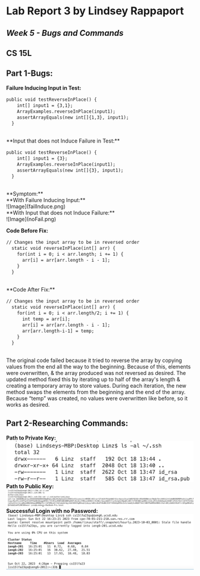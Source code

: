 # Lab Report 3 by Lindsey Rappaport
## *Week 5 - Bugs and Commands*
## CS 15L

## **Part 1-Bugs:** <br/>
**Failure Inducing Input in Test:** <br/>

```
public void testReverseInPlace() {
    int[] input1 = {3,1};
    ArrayExamples.reverseInPlace(input1);
    assertArrayEquals(new int[]{1,3}, input1);
  }
```

<br/>
**Input that does not Induce Failure in Test:** <br/>

```
public void testReverseInPlace() {
    int[] input1 = {3};
    ArrayExamples.reverseInPlace(input1);
    assertArrayEquals(new int[]{3}, input1);
  }
```

<br/>
**Symptom:** <br/>
**With Failure Inducing Input:** <br/>
![Image](failInduce.png) <br/>
**With Input that does not Induce Failure:** <br/>
![Image](noFail.png) <br/>

**Code Before Fix:** <br/>

```
// Changes the input array to be in reversed order
  static void reverseInPlace(int[] arr) {
    for(int i = 0; i < arr.length; i += 1) {
      arr[i] = arr[arr.length - i - 1];
    }
  }
```

<br/>
**Code After Fix:** <br/>

```
// Changes the input array to be in reversed order
  static void reverseInPlace(int[] arr) {
    for(int i = 0; i < arr.length/2; i += 1) {
      int temp = arr[i];
      arr[i] = arr[arr.length - i - 1];
      arr[arr.length-i-1] = temp;
    }
  }
```

<br/>
The original code failed because it tried to reverse the array by copying values from the end all the way to the beginning. Because of this, elements were overwritten, & the array produced was not reversed as desired.
The updated method fixed this by iterating up to half of the array's length & creating a temporary array to store values. During each iteration, the new method swaps the elements from the beginning and the end of the array. Because “temp” was created, no values were overwritten like before, so it works as desired.
<br/>

## **Part 2-Researching Commands:** <br/>
**Path to Private Key:** <br/>
![Image](privPath.png) <br/>
**Path to Public Key:** <br/>
![Image](pubPath.png) <br/>
**Successful Login with no Password:** <br/>
![Image](successNoPW.png) <br/>


